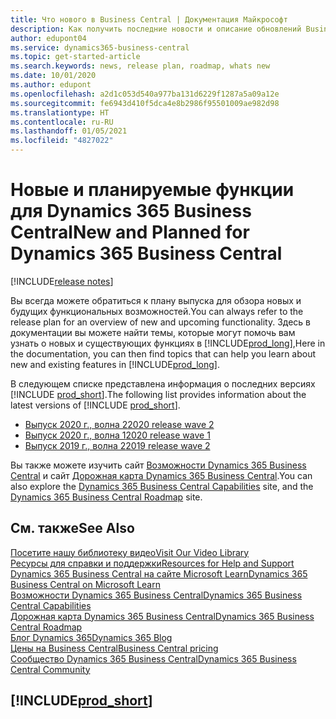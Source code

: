 ```yaml
---
title: Что нового в Business Central | Документация Майкрософт
description: Как получить последние новости и описание обновлений Business Central.
author: edupont04
ms.service: dynamics365-business-central
ms.topic: get-started-article
ms.search.keywords: news, release plan, roadmap, whats new
ms.date: 10/01/2020
ms.author: edupont
ms.openlocfilehash: a2d1c053d540a977ba131d6229f1287a5a09a12e
ms.sourcegitcommit: fe6943d410f5dca4e8b2986f95501009ae982d98
ms.translationtype: HT
ms.contentlocale: ru-RU
ms.lasthandoff: 01/05/2021
ms.locfileid: "4827022"
---
```

# <a name="new-and-planned-for-dynamics-365-business-central"></a><span data-ttu-id="903b0-103">Новые и планируемые функции для Dynamics 365 Business Central</span><span class="sxs-lookup"><span data-stu-id="903b0-103">New and Planned for Dynamics 365 Business Central</span></span>

[!INCLUDE[release notes](includes/release-notes.md)]

<span data-ttu-id="903b0-104">Вы всегда можете обратиться к плану выпуска для обзора новых и будущих функциональных возможностей.</span><span class="sxs-lookup"><span data-stu-id="903b0-104">You can always refer to the release plan for an overview of new and upcoming functionality.</span></span> <span data-ttu-id="903b0-105">Здесь в документации вы можете найти темы, которые могут помочь вам узнать о новых и существующих функциях в [!INCLUDE[prod_long](includes/prod_long.md)],</span><span class="sxs-lookup"><span data-stu-id="903b0-105">Here in the documentation, you can then find topics that can help you learn about new and existing features in [!INCLUDE[prod_long](includes/prod_long.md)].</span></span> 

<span data-ttu-id="903b0-106">В следующем списке представлена информация о последних версиях [!INCLUDE [prod_short](includes/prod_short.md)].</span><span class="sxs-lookup"><span data-stu-id="903b0-106">The following list provides information about the latest versions of [!INCLUDE [prod_short](includes/prod_short.md)].</span></span>  

* [<span data-ttu-id="903b0-107">Выпуск 2020 г., волна 2</span><span class="sxs-lookup"><span data-stu-id="903b0-107">2020 release wave 2</span></span>](/dynamics365-release-plan/2020wave2/smb/dynamics365-business-central/planned-features)  
* [<span data-ttu-id="903b0-108">Выпуск 2020 г., волна 1</span><span class="sxs-lookup"><span data-stu-id="903b0-108">2020 release wave 1</span></span>](/dynamics365-release-plan/2020wave1/dynamics365-business-central/planned-features)  
* [<span data-ttu-id="903b0-109">Выпуск 2019 г., волна 2</span><span class="sxs-lookup"><span data-stu-id="903b0-109">2019 release wave 2</span></span>](/dynamics365-release-plan/2019wave2/dynamics365-business-central/planned-features)  

<span data-ttu-id="903b0-110">Вы также можете изучить сайт [Возможности Dynamics 365 Business Central](https://dynamics.microsoft.com/business-central/capabilities/) и сайт [Дорожная карта Dynamics 365 Business Central](https://dynamics.microsoft.com/roadmap/business-central/).</span><span class="sxs-lookup"><span data-stu-id="903b0-110">You can also explore the [Dynamics 365 Business Central Capabilities](https://dynamics.microsoft.com/business-central/capabilities/) site, and the [Dynamics 365 Business Central Roadmap](https://dynamics.microsoft.com/roadmap/business-central/) site.</span></span>  

## <a name="see-also"></a><span data-ttu-id="903b0-111">См. также</span><span class="sxs-lookup"><span data-stu-id="903b0-111">See Also</span></span>

[<span data-ttu-id="903b0-112">Посетите нашу библиотеку видео</span><span class="sxs-lookup"><span data-stu-id="903b0-112">Visit Our Video Library</span></span>](across-videos.md)  
[<span data-ttu-id="903b0-113">Ресурсы для справки и поддержки</span><span class="sxs-lookup"><span data-stu-id="903b0-113">Resources for Help and Support</span></span>](product-help-and-support.md)  
[<span data-ttu-id="903b0-114">Dynamics 365 Business Central на сайте Microsoft Learn</span><span class="sxs-lookup"><span data-stu-id="903b0-114">Dynamics 365 Business Central on Microsoft Learn</span></span>](/learn/dynamics365/business-central?WT.mc_id=dyn365bc_landingpage-docs)  
[<span data-ttu-id="903b0-115">Возможности Dynamics 365 Business Central</span><span class="sxs-lookup"><span data-stu-id="903b0-115">Dynamics 365 Business Central Capabilities</span></span>](https://dynamics.microsoft.com/business-central/capabilities/)  
[<span data-ttu-id="903b0-116">Дорожная карта Dynamics 365 Business Central</span><span class="sxs-lookup"><span data-stu-id="903b0-116">Dynamics 365 Business Central Roadmap</span></span>](https://dynamics.microsoft.com/roadmap/business-central/)  
[<span data-ttu-id="903b0-117">Блог Dynamics 365</span><span class="sxs-lookup"><span data-stu-id="903b0-117">Dynamics 365 Blog</span></span>](https://cloudblogs.microsoft.com/dynamics365/it/product/business-central/)  
[<span data-ttu-id="903b0-118">Цены на Business Central</span><span class="sxs-lookup"><span data-stu-id="903b0-118">Business Central pricing</span></span>](https://dynamics.microsoft.com/business-central/overview/#pricing)  
[<span data-ttu-id="903b0-119">Сообщество Dynamics 365 Business Central</span><span class="sxs-lookup"><span data-stu-id="903b0-119">Dynamics 365 Business Central Community</span></span>](https://community.dynamics.com/business/)

## [!INCLUDE[prod_short](includes/free_trial_md.md)]
